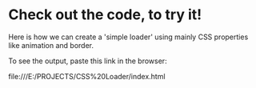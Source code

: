 # Check out the code, to try it!


Here is how we can create a 'simple loader' using mainly CSS properties like animation and border.



To see the output, paste this link in the browser:

file:///E:/PROJECTS/CSS%20Loader/index.html


